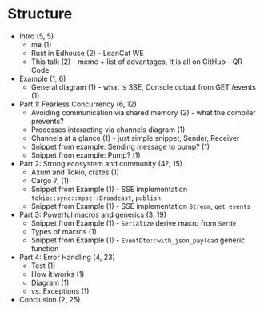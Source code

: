 # Structure

* Intro (5, 5)
  * me (1)
  * Rust in Edhouse (2) - LeanCat WE
  * This talk (2) - meme + list of advantages, It is all on GitHub - QR Code
* Example (1, 6)
  * General diagram (1) - what is SSE, Console output from GET /events (1)
* Part 1: Fearless Concurrency (6, 12)
  * Avoiding communication via shared memory (2) - what the compiler prevents?
  * Processes interacting via channels diagram (1)
  * Channels at a glance (1) - just simple snippet, Sender, Receiver
  * Snippet from example: Sending message to pump? (1)
  * Snippet from example: Pump? (1)
* Part 2: Strong ecosystem and community (4?, 15)
  * Axum and Tokio, crates (1)
  * Cargo ?, (1)
  * Snippet from Example (1) - SSE implementation `tokio::sync::mpsc::Broadcast`, `publish`
  * Snippet from Example (1) - SSE implementation `Stream`, `get_events`
* Part 3: Powerful macros and generics (3, 19)
  * Snippet from Example (1) - `Serialize` derive macro from `Serde`
  * Types of macros (1)
  * Snippet from Example (1) - `EventDto::with_json_payload` generic function
* Part 4: Error Handling (4, 23)
  * Test (1)
  * How it works (1)
  * Diagram (1)
  * vs. Exceptions (1)
* Conclusion (2, 25)
